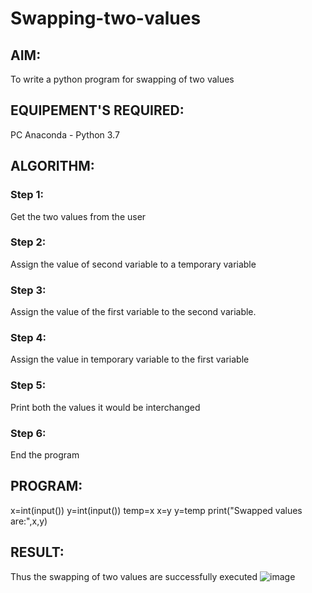 # Swapping-two-values
## AIM:
To write a python program for swapping of two values
## EQUIPEMENT'S REQUIRED: 
PC
Anaconda - Python 3.7
## ALGORITHM: 
### Step 1:
Get the two values from the user
### Step 2: 
Assign the value of second variable to a temporary variable 
### Step 3: 
Assign the value of the first variable to the second variable.
### Step 4:  
Assign the value in temporary variable to the first variable
### Step 5: 
Print both the values it would be interchanged
### Step 6: 
End the program
## PROGRAM:
x=int(input())
y=int(input())
temp=x
x=y
y=temp
print("Swapped values are:",x,y)
## RESULT:
Thus the swapping of two values are successfully executed
![image](https://user-images.githubusercontent.com/121373170/211160671-68a4acbc-48e4-4a87-8965-73754b82e942.png)



